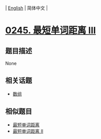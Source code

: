 
| [English](README_EN.md) | 简体中文 |
# [0245. 最短单词距离 III](https://leetcode-cn.com/problems/shortest-word-distance-iii/)
## 题目描述
None
## 相关话题
- [数组](https://leetcode-cn.com/tag/array)
## 相似题目
- [最短单词距离](../shortest-word-distance/README.md)
- [最短单词距离 II](../shortest-word-distance-ii/README.md)
